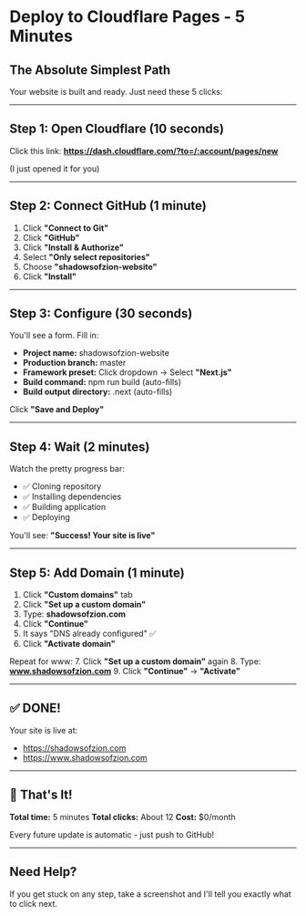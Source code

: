 # Deploy to Cloudflare Pages - 5 Minutes

## The Absolute Simplest Path

Your website is built and ready. Just need these 5 clicks:

---

## Step 1: Open Cloudflare (10 seconds)

Click this link: **https://dash.cloudflare.com/?to=/:account/pages/new**

(I just opened it for you)

---

## Step 2: Connect GitHub (1 minute)

1. Click **"Connect to Git"**
2. Click **"GitHub"**
3. Click **"Install & Authorize"**
4. Select **"Only select repositories"**
5. Choose **"shadowsofzion-website"**
6. Click **"Install"**

---

## Step 3: Configure (30 seconds)

You'll see a form. Fill in:

- **Project name:** shadowsofzion-website
- **Production branch:** master
- **Framework preset:** Click dropdown → Select **"Next.js"**
- **Build command:** npm run build (auto-fills)
- **Build output directory:** .next (auto-fills)

Click **"Save and Deploy"**

---

## Step 4: Wait (2 minutes)

Watch the pretty progress bar:
- ✅ Cloning repository
- ✅ Installing dependencies
- ✅ Building application
- ✅ Deploying

You'll see: **"Success! Your site is live"**

---

## Step 5: Add Domain (1 minute)

1. Click **"Custom domains"** tab
2. Click **"Set up a custom domain"**
3. Type: **shadowsofzion.com**
4. Click **"Continue"**
5. It says "DNS already configured" ✅
6. Click **"Activate domain"**

Repeat for www:
7. Click **"Set up a custom domain"** again
8. Type: **www.shadowsofzion.com**
9. Click **"Continue"** → **"Activate"**

---

## ✅ DONE!

Your site is live at:
- https://shadowsofzion.com
- https://www.shadowsofzion.com

---

## 🤘 That's It!

**Total time:** 5 minutes
**Total clicks:** About 12
**Cost:** $0/month

Every future update is automatic - just push to GitHub!

---

## Need Help?

If you get stuck on any step, take a screenshot and I'll tell you exactly what to click next.
